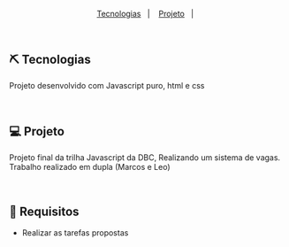 
<p align="center">
  <a href="#-tecnologias">Tecnologias</a>&nbsp;&nbsp;&nbsp;|&nbsp;&nbsp;&nbsp;
  <a href="#-projeto">Projeto</a>&nbsp;&nbsp;&nbsp;|&nbsp;&nbsp;&nbsp;
</p>

<br/>

## ⛏️ Tecnologias

Projeto desenvolvido com Javascript puro, html e css

<br/>

## 💻 Projeto

Projeto final da trilha Javascript da DBC, Realizando um sistema de vagas. Trabalho realizado em dupla (Marcos e Leo)

<br/>

## 🔋 Requisitos
 - Realizar as tarefas propostas
